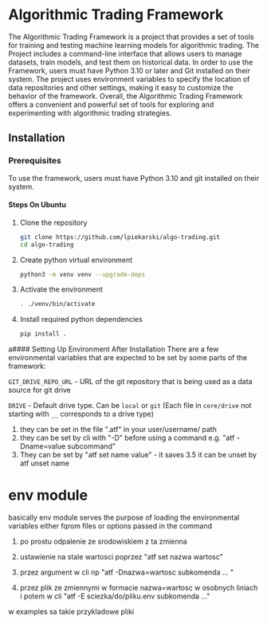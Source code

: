 # Algorithmic Trading Framework
The Algorithmic Trading Framework is a project that provides a set of tools for training and testing machine learning models for algorithmic trading. The Project includes a command-line interface that allows users to manage datasets, train models, and test them on historical data. In order to use the Framework, users must have Python 3.10 or later and Git installed on their system. The project uses environment variables to specify the location of data repositories and other settings, making it easy to customize the behavior of the framework. Overall, the Algorithmic Trading Framework offers a convenient and powerful set of tools for exploring and experimenting with algorithmic trading strategies.

## Installation
### Prerequisites
To use the framework, users must have Python 3.10 and git installed on their system.

#### Steps On Ubuntu
1. Clone the repository
   ```bash
   git clone https://github.com/lpiekarski/algo-trading.git
   cd algo-trading
   ```
2. Create python virtual environment
   ```bash
   python3 -m venv venv --upgrade-deps
   ```
3. Activate the environment
   ```bash
   . ./venv/bin/activate
   ```
4. Install required python dependencies
   ```bash
   pip install .
   ```
a#### Setting Up Environment After Installation
There are a few environmental variables that are expected to be set by some parts of the framework:

`GIT_DRIVE_REPO_URL` - URL of the git repository that is being used as a data source for git drive

`DRIVE` - Default drive type. Can be `local` or `git` (Each file in `core/drive` not starting with `__` corresponds to a drive type) 

1. they can be set in the file ".atf" in your user/username/ path 
2. they can be set by cli with "-D" before using a command e.g. "atf -Dname=value subcommand"
3. They can be set by "atf set name value" - it saves 
3.5 it can be unset by atf unset name 


# env module 
basically env module serves the purpose of loading the environmental variables either fqrom files or options passed in the command 

1. po prostu odpalenie ze srodowiskiem z ta zmienna
2. ustawienie na stale wartosci poprzez "atf set nazwa wartosc"
3. przez argument w cli np "atf -Dnazwa=wartosc subkomenda ... "

4. przez plik ze zmiennymi w formacie nazwa=wartosc w osobnych liniach i potem w cli "atf -E sciezka/do/pliku.env subkomenda ..."

w examples sa takie przykladowe pliki
